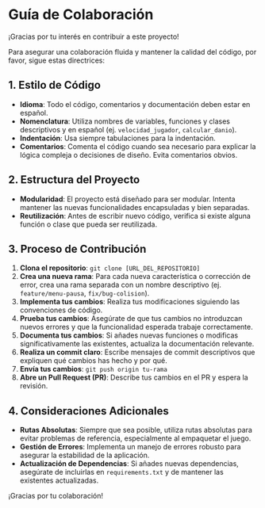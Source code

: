 # Guía de Colaboración

¡Gracias por tu interés en contribuir a este proyecto!

Para asegurar una colaboración fluida y mantener la calidad del código, por favor, sigue estas directrices:

## 1. Estilo de Código
- **Idioma**: Todo el código, comentarios y documentación deben estar en español.
- **Nomenclatura**: Utiliza nombres de variables, funciones y clases descriptivos y en español (ej. `velocidad_jugador`, `calcular_danio`).
- **Indentación**: Usa siempre tabulaciones para la indentación.
- **Comentarios**: Comenta el código cuando sea necesario para explicar la lógica compleja o decisiones de diseño. Evita comentarios obvios.

## 2. Estructura del Proyecto
- **Modularidad**: El proyecto está diseñado para ser modular. Intenta mantener las nuevas funcionalidades encapsuladas y bien separadas.
- **Reutilización**: Antes de escribir nuevo código, verifica si existe alguna función o clase que pueda ser reutilizada.

## 3. Proceso de Contribución
1.  **Clona el repositorio**: `git clone [URL_DEL_REPOSITORIO]`
2.  **Crea una nueva rama**: Para cada nueva característica o corrección de error, crea una rama separada con un nombre descriptivo (ej. `feature/menu-pausa`, `fix/bug-colision`).
3.  **Implementa tus cambios**: Realiza tus modificaciones siguiendo las convenciones de código.
4.  **Prueba tus cambios**: Asegúrate de que tus cambios no introduzcan nuevos errores y que la funcionalidad esperada trabaje correctamente.
5.  **Documenta tus cambios**: Si añades nuevas funciones o modificas significativamente las existentes, actualiza la documentación relevante.
6.  **Realiza un commit claro**: Escribe mensajes de commit descriptivos que expliquen qué cambios has hecho y por qué.
7.  **Envía tus cambios**: `git push origin tu-rama`
8.  **Abre un Pull Request (PR)**: Describe tus cambios en el PR y espera la revisión.

## 4. Consideraciones Adicionales
- **Rutas Absolutas**: Siempre que sea posible, utiliza rutas absolutas para evitar problemas de referencia, especialmente al empaquetar el juego.
- **Gestión de Errores**: Implementa un manejo de errores robusto para asegurar la estabilidad de la aplicación.
- **Actualización de Dependencias**: Si añades nuevas dependencias, asegúrate de incluirlas en `requirements.txt` y de mantener las existentes actualizadas.

¡Gracias por tu colaboración!